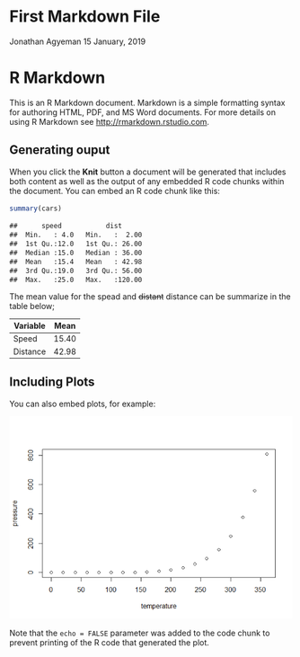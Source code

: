 First Markdown File
================
Jonathan Agyeman
15 January, 2019

R Markdown
==========

This is an R Markdown document. Markdown is a simple formatting syntax for authoring HTML, PDF, and MS Word documents. For more details on using R Markdown see <http://rmarkdown.rstudio.com>.

Generating ouput
----------------

When you click the **Knit** button a document will be generated that includes both content as well as the output of any embedded R code chunks within the document. You can embed an R code chunk like this:

``` r
summary(cars)
```

    ##      speed           dist       
    ##  Min.   : 4.0   Min.   :  2.00  
    ##  1st Qu.:12.0   1st Qu.: 26.00  
    ##  Median :15.0   Median : 36.00  
    ##  Mean   :15.4   Mean   : 42.98  
    ##  3rd Qu.:19.0   3rd Qu.: 56.00  
    ##  Max.   :25.0   Max.   :120.00

The mean value for the spead and ~~distant~~ distance can be summarize in the table below;

| Variable | Mean  |
|----------|-------|
| Speed    | 15.40 |
| Distance | 42.98 |

Including Plots
---------------

You can also embed plots, for example:

![](first_markdown_files/figure-markdown_github-ascii_identifiers/pressure-1.png)

Note that the `echo = FALSE` parameter was added to the code chunk to prevent printing of the R code that generated the plot.
